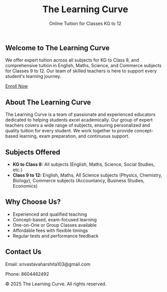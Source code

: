 <!DOCTYPE html>
<html lang="en">
<body>
  <header>
    <h1>The Learning Curve</h1>
    <p>Online Tuition for Classes KG to 12</p>
  </header>

  <section class="info">
    <h2>Welcome to The Learning Curve</h2>
    <p>
       We offer expert tuition across all subjects for KG to Class 8, and comprehensive tuition in English, Maths, Science, and Commerce subjects for Classes 9 to 12. Our team of skilled teachers is here to support every student's learning journey.
    </p>
    <a class="enroll-button" href="https://forms.gle/AEKjxybn7GxYR7xv7" target="_blank">Enroll Now</a>
  </section>

  <section class="about">
    <h2>About The Learning Curve</h2>
    <p>
      The Learning Curve is a team of passionate and experienced educators dedicated to helping students excel academically. Our group of expert teachers covers a wide range of subjects, ensuring personalized and quality tuition for every student. We work together to provide concept-based learning, exam preparation, and continuous support.
    </p>
  </section>

  <section class="subjects">
    <h2>Subjects Offered</h2>
    <ul>
      <li><strong>KG to Class 8:</strong> All subjects (English, Maths, Science, Social Studies, etc.)</li>
      <li><strong>Class 9 to 12:</strong> English, Maths, All Science subjects (Physics, Chemistry, Biology), Commerce subjects (Accountancy, Business Studies, Economics)</li>
    </ul>
  </section>

  <section class="why-us">
    <h2>Why Choose Us?</h2>
    <ul>
      <li>Experienced and qualified teaching</li>
      <li>Concept-based, exam-focused learning</li>
      <li>One-on-One or Group Classes available</li>
      <li>Affordable fees with flexible timings</li>
      <li>Regular tests and performance feedback</li>
    </ul>
  </section>

  <section class="contact">
    <h2>Contact Us</h2>
    <p>Email: srivastavaharshita103@gmail.com</p>
    <p>Phone: 8604482492</p>
  </section>

  <footer>
    <p>&copy; 2025 The Learning Curve. All rights reserved.</p>
  </footer>
</body>

</html>
